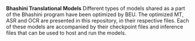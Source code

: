 **Bhashini Translational Models**
Different types of models shared as a part of the Bhashini program have been optimized by BEU.
The optimized MT, ASR and OCR are presented in this repository, in their respective files.
Each of these models are accompanied by their checkpoint files and inference files that can be used to host and run the models.

